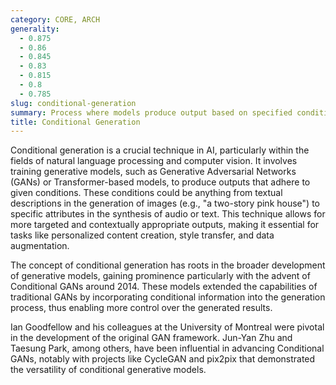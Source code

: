 ```yaml
---
category: CORE, ARCH
generality:
  - 0.875
  - 0.86
  - 0.845
  - 0.83
  - 0.815
  - 0.8
  - 0.785
slug: conditional-generation
summary: Process where models produce output based on specified conditions or constraints.
title: Conditional Generation
---
```


Conditional generation is a crucial technique in AI, particularly within the fields of natural language processing and computer vision. It involves training generative models, such as Generative Adversarial Networks (GANs) or Transformer-based models, to produce outputs that adhere to given conditions. These conditions could be anything from textual descriptions in the generation of images (e.g., "a two-story pink house") to specific attributes in the synthesis of audio or text. This technique allows for more targeted and contextually appropriate outputs, making it essential for tasks like personalized content creation, style transfer, and data augmentation.

The concept of conditional generation has roots in the broader development of generative models, gaining prominence particularly with the advent of Conditional GANs around 2014. These models extended the capabilities of traditional GANs by incorporating conditional information into the generation process, thus enabling more control over the generated results.

Ian Goodfellow and his colleagues at the University of Montreal were pivotal in the development of the original GAN framework. Jun-Yan Zhu and Taesung Park, among others, have been influential in advancing Conditional GANs, notably with projects like CycleGAN and pix2pix that demonstrated the versatility of conditional generative models.
